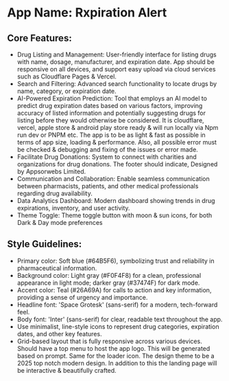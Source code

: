 # **App Name**: Rxpiration Alert

## Core Features:

- Drug Listing and Management: User-friendly interface for listing drugs with name, dosage, manufacturer, and expiration date.  App should be responsive on all devices, and support easy upload via cloud services such as Cloudflare Pages & Vercel.
- Search and Filtering: Advanced search functionality to locate drugs by name, category, or expiration date.
- AI-Powered Expiration Prediction: Tool that employs an AI model to predict drug expiration dates based on various factors, improving accuracy of listed information and potentially suggesting drugs for listing before they would otherwise be considered. It is cloudflare, vercel, apple store & android play store ready & will run locally via Npm run dev or PNPM etc. The app is to be as light & fast as possible in terms of app size, loading & performance. Also, all possible error must be checked & debugging and fixing of the issues or error made.
- Facilitate Drug Donations: System to connect with charities and organizations for drug donations. The footer should indicate, Designed by Appsorwebs Limited.
- Communication and Collaboration: Enable seamless communication between pharmacists, patients, and other medical professionals regarding drug availability.
- Data Analytics Dashboard: Modern dashboard showing trends in drug expirations, inventory, and user activity.
- Theme Toggle: Theme toggle button with moon & sun icons, for both Dark & Day mode preferences

## Style Guidelines:

- Primary color: Soft blue (#64B5F6), symbolizing trust and reliability in pharmaceutical information.
- Background color: Light gray (#F0F4F8) for a clean, professional appearance in light mode; darker gray (#37474F) for dark mode.
- Accent color: Teal (#26A69A) for calls to action and key information, providing a sense of urgency and importance.
- Headline font: 'Space Grotesk' (sans-serif) for a modern, tech-forward feel.
- Body font: 'Inter' (sans-serif) for clear, readable text throughout the app.
- Use minimalist, line-style icons to represent drug categories, expiration dates, and other key features.
- Grid-based layout that is fully responsive across various devices. Should have a top menu to host the app logo. This will be generated based on prompt. Same for the loader icon. The design theme to be a 2025 top notch modern design. In addition to this the landing page will be interactive & beautifully crafted.